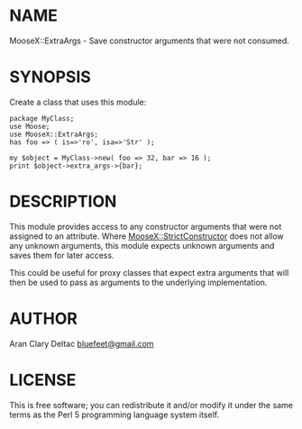 # NAME

MooseX::ExtraArgs - Save constructor arguments that were not consumed.

# SYNOPSIS

Create a class that uses this module:

    package MyClass;
    use Moose;
    use MooseX::ExtraArgs;
    has foo => ( is=>'ro', isa=>'Str' );
    
    my $object = MyClass->new( foo => 32, bar => 16 );
    print $object->extra_args->{bar};

# DESCRIPTION

This module provides access to any constructor arguments that were not assigned to an
attribute.  Where [MooseX::StrictConstructor](https://metacpan.org/pod/MooseX::StrictConstructor) does not allow any unknown arguments, this
module expects unknown arguments and saves them for later access.

This could be useful for proxy classes that expect extra arguments that will then be
used to pass as arguments to the underlying implementation.

# AUTHOR

Aran Clary Deltac <bluefeet@gmail.com>

# LICENSE

This is free software; you can redistribute it and/or modify it under
the same terms as the Perl 5 programming language system itself.
